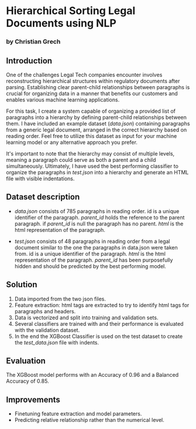 # Hierarchical Sorting Legal Documents using NLP
 
### by Christian Grech


## Introduction

One of the challenges Legal Tech companies encounter involves reconstructing hierarchical structures within regulatory documents after parsing. Establishing clear parent-child relationships between paragraphs is crucial for organizing data in a manner that benefits our customers and enables various machine learning applications.

For this task, I create a system capable of organizing a provided list of paragraphs into a hierarchy by defining parent-child relationships between them. I have included an example dataset (*data.json*) containing paragraphs from a generic legal document, arranged in the correct hierarchy based on reading order. Feel free to utilize this dataset as input for your machine learning model or any alternative approach you prefer.

It's important to note that the hierarchy may consist of multiple levels, meaning a paragraph could serve as both a parent and a child simultaneously. Ultimately, I have used the best performing classifier to organize the paragraphs in *test.json* into a hierarchy and generate an HTML file with visible indentations.

## Dataset description

- *data.json* consists of 785 paragraphs in reading order. id is a unique identifier of the paragraph. *parent_id* holds the reference to the parent paragraph. if *parent_id* is null the paragraph has no parent. *html* is the html representation of the paragraph.

- *test.json* consists of 48 paragraphs in reading order from a legal document similar to the one the paragraphs in data.json were taken from. id is a unique identifier of the paragraph. *html* is the html representation of the paragraph. *parent_id* has been purposefully hidden and should be predicted by the best performing model.

## Solution

1. Data imported from the two json files.
2. Feature extraction: html tags are extracted to try to identify html tags for paragraphs and headers.
3. Data is vectorized and split into training and validation sets.
3. Several classifiers are trained with and their performance is evaluated with the validation dataset.
5. In the end the XGBoost Classifier is used on the test dataset to create the *test_data.json* file with indents.


## Evaluation

The XGBoost model performs with an Accuracy of 0.96  and a Balanced Accuracy of 0.85.

## Improvements

- Finetuning feature extraction and model parameters.
- Predicting relative relationship rather than the numerical level.
